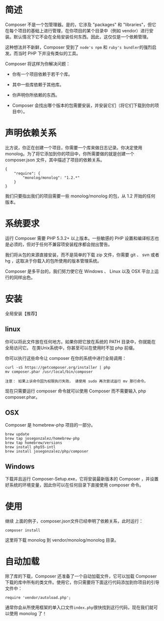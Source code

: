 # 简述

Composer 不是一个包管理器。是的，它涉及 "packages" 和 "libraries"，但它在每个项目的基础上进行管理，在你项目的某个目录中（例如 vendor）进行安装。默认情况下它不会在全局安装任何东西。因此，这仅仅是一个依赖管理。

这种想法并不新鲜，Composer 受到了 `node's npm` 和 `ruby's bundler`的强烈启发。而当时 PHP 下并没有类似的工具。

Composer 将这样为你解决问题：

*   你有一个项目依赖于若干个库。

*   其中一些库依赖于其他库。

*   你声明你所依赖的东西。

*   Composer 会找出哪个版本的包需要安装，并安装它们（将它们下载到你的项目中）。

# 声明依赖关系

比方说，你正在创建一个项目，你需要一个库来做日志记录。你决定使用 monolog。为了将它添加到你的项目中，你所需要做的就是创建一个 composer.json 文件，其中描述了项目的依赖关系。

```
{
    "require": {
        "monolog/monolog": "1.2.*"
    }
}

```

我们只要指出我们的项目需要一些 monolog/monolog 的包，从 1.2 开始的任何版本。

# 系统要求

运行 Composer 需要 PHP 5.3.2+ 以上版本。一些敏感的 PHP 设置和编译标志也是必须的，但对于任何不兼容项安装程序都会抛出警告。

我们将从包的来源直接安装，而不是简单的下载 zip 文件，你需要 git 、 svn 或者 hg ，这取决于你载入的包所使用的版本管理系统。

Composer 是多平台的，我们努力使它在 Windows 、 Linux 以及 OSX 平台上运行的同样出色。

# 安装

全局安装【推荐】

## linux

你可以将此文件放在任何地方。如果你把它放在系统的 PATH 目录中，你就能在全局访问它。 在类Unix系统中，你甚至可以在使用时不加 php 前缀。

你可以执行这些命令让 composer 在你的系统中进行全局调用：

```
curl -sS https://getcomposer.org/installer | php
mv composer.phar /usr/local/bin/composer

注意： 如果上诉命令因为权限执行失败， 请使用 sudo 再次尝试运行 mv 那行命令。

```

现在只需要运行 composer 命令就可以使用 Composer 而不需要输入 php composer.phar。

## OSX

Composer 是 homebrew-php 项目的一部分。

```
brew update
brew tap josegonzalez/homebrew-php
brew tap homebrew/versions
brew install php55-intl
brew install josegonzalez/php/composer

```

## Windows

下载并且运行 Composer-Setup.exe，它将安装最新版本的 Composer ，并设置好系统的环境变量，因此你可以在任何目录下直接使用 composer 命令。

# 使用

继续 上面的例子，composer.json文件已经申明了依赖关系，此时运行：

```
composer install

```

这里将下载 monolog 到 vendor/monolog/monolog 目录。

# 自动加载

除了库的下载，Composer 还准备了一个自动加载文件，它可以加载 Composer 下载的库中所有的类文件。使用它，你只需要将下面这行代码添加到你项目的引导文件中：

```
require 'vendor/autoload.php';

```

通常你会从所使用框架的单入口文件`index.php`很快找到这行代码，现在我们就可以使用 monolog 了！
